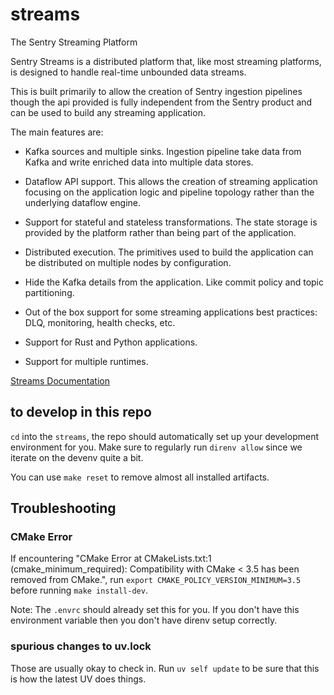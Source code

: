 # streams

The Sentry Streaming Platform

Sentry Streams is a distributed platform that, like most streaming platforms,
is designed to handle real-time unbounded data streams.

This is built primarily to allow the creation of Sentry ingestion pipelines
though the api provided is fully independent from the Sentry product and can
be used to build any streaming application.

The main features are:

- Kafka sources and multiple sinks. Ingestion pipeline take data from Kafka
  and write enriched data into multiple data stores.

- Dataflow API support. This allows the creation of streaming application
  focusing on the application logic and pipeline topology rather than
  the underlying dataflow engine.

- Support for stateful and stateless transformations. The state storage is
  provided by the platform rather than being part of the application.

- Distributed execution. The primitives used to build the application can
  be distributed on multiple nodes by configuration.

- Hide the Kafka details from the application. Like commit policy and topic
  partitioning.

- Out of the box support for some streaming applications best practices:
  DLQ, monitoring, health checks, etc.

- Support for Rust and Python applications.

- Support for multiple runtimes.

[Streams Documentation](https://getsentry.github.io/streams/)

## to develop in this repo

`cd` into the `streams`, the repo should automatically set up your development environment for you. Make sure to regularly run `direnv allow` since we iterate on the devenv quite a bit.

You can use `make reset` to remove almost all installed artifacts.

## Troubleshooting

### CMake Error

If encountering "CMake Error at CMakeLists.txt:1 (cmake_minimum_required): Compatibility with CMake < 3.5 has been removed from CMake.",
run `export CMAKE_POLICY_VERSION_MINIMUM=3.5` before running `make install-dev`.

Note: The `.envrc` should already set this for you. If you don't have this environment variable then you don't have direnv setup correctly.

### spurious changes to uv.lock

Those are usually okay to check in. Run `uv self update` to be sure that this is how the latest UV does things.
